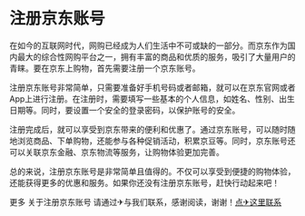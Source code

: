 # 注册京东账号

在如今的互联网时代，网购已经成为人们生活中不可或缺的一部分。而京东作为国内最大的综合性网购平台之一，拥有丰富的商品和优质的服务，吸引了大量用户的青睐。要在京东上购物，首先需要注册一个京东账号。

注册京东账号非常简单，只需要准备好手机号码或者邮箱，就可以在京东官网或者App上进行注册。在注册时，需要填写一些基本的个人信息，如姓名、性别、出生日期等。同时，要设置一个安全的登录密码，以保护账号的安全。

注册完成后，就可以享受到京东带来的便利和优惠了。通过京东账号，可以随时随地浏览商品、下单购物，还能参与各种促销活动，积累京豆等。同时，京东账号还可以关联京东金融、京东物流等服务，让购物体验更加完善。

总的来说，注册京东账号是非常简单且值得的。不仅可以享受到便捷的购物体验，还能获得更多的优惠和服务。如果你还没有注册京东账号，赶快行动起来吧！

更多 关于注册京东账号 请通过✈与我们联系，感谢阅读，谢谢！[点✈这里联系](https://ww.k02.cc)